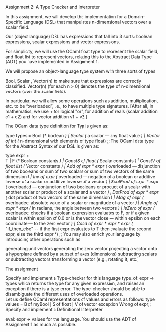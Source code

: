 Assignment 2: A Type Checker and Interpreter


In this assignment, we will develop the implementation for a Domain-Specific Language (DSL) that manipulates n-dimensional vectors over a scalar field.

Our (object language) DSL has expressions that fall into 3 sorts: boolean expressions, scalar expressions and vector expressions.  

For simplicity, we will use the  OCaml float type to represent the scalar field, and float list to represent vectors, relating this to the Abstract Data Type (ADT) you have implemented in Assignment 1.

We will propose an object-language type system with three sorts of types 

  Bool, Scalar , Vector(n)
 to make sure that expressions are correctly classified.  Vector(n) (for each n > 0) denotes the type of n-dimensional vectors (over the scalar field). 

In particular, we will allow some operations such as addition, multiplication, etc. to be “overloaded”, i.e., to have multiple type signatures. [After all, in mathematics, we use + for logical "or", for addition of reals (scalar addition c1 + c2) and for vector addition  v1 + v2.]

The OCaml data type definition for Typ is given as:

type types =  Bool    (* boolean *)
            | Scalar   (* a scalar — any float value *)
            | Vector of int   (* n-dimensional with elements of type float)
;;
The OCaml data type for the Abstract Syntax of our DSL is given as:

type expr =  
T | F   (* Boolean constants *)
| ConstS of float    (* Scalar constants *)
| ConstV of float list    (* Vector constants *)
| Add of expr * expr   (* overloaded — disjunction of two booleans or sum of  two scalars or sum of two vectors of the same dimension *)
| Inv of expr     (* overloaded — negation of a boolean or additive inverse of  a scalar or additive inverse of a vector *)
| ScalProd of expr * expr   (* overloaded — conjunction of two booleans or product of a scalar with another scalar or product of a scalar and a vector *)
| DotProd of expr * expr  (* dot product of two vectors of the same dimension *)
| Mag of expr   (* overloaded: absolute value of a scalar or magnitude of a vector *)
| Angle of expr * expr  (* in radians, the angle between two vectors *)
| IsZero of expr (* overloaded: checks if a boolean expression evaluates to F,  or if a given scalar is within epsilon of 0.0 or is the vector close — within epsilon on each coordinate —  to the zero vector *)
| Cond of expr * expr * expr  (* "if_then_else" --  if the first expr evaluates to T then evaluate the second expr, else the third expr *)
;;
You may also enrich your language by introducing other operations such as 

generating unit vectors 
generating the zero vector
projecting a vector onto a hyperplane defined by a subset of axes (dimensions)
subtracting scalars or subtracting vectors
transforming a vector (e.g., rotating it, etc.) 


The assignment

Specify and implement a Type-checker for this language
type_of:  expr -> types
which returns the type for any given expression, and raises an exception if there is a type error.  The type-checker should be able to disambiguate the different uses of overloaded operations.    
Let us define OCaml representations of values and errors as follows:
type values = B of myBool |  S of float | V of vector
exception Wrong of expr;;
Specify and implement a Definitional Interpreter 

eval: expr -> values
for the language.  You should use the ADT of Assignment 1 as much as possible. 